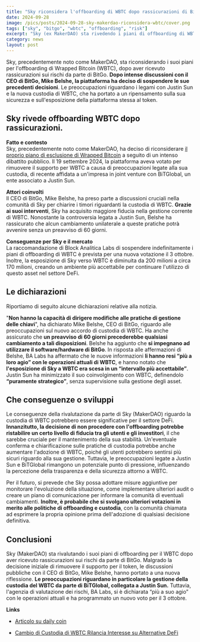 ```yaml
---
title: "Sky riconsidera l'offboarding di WBTC dopo rassicurazioni di BitGo"
date: 2024-09-28
image: /pics/posts/2024-09-28-sky-makerdao-riconsidera-wbtc/cover.png
tags: ["sky", "bitgo", "wbtc", "offboarding", "risk"]
excerpt: "Sky (ex MakerDAO) sta rivedendo i piani di offboarding di WBTC dopo discussioni con il CEO di BitGo, Mike Belshe. **Le preoccupazioni riguardano la custodia del token a causa dei legami con Justin Sun e BiTGlobal**. Una nuova votazione è prevista per il 3 ottobre, dopo che il rischio è apparso più gestibile."
category: news
layout: post
---
```




Sky, precedentemente noto come MakerDAO, sta riconsiderando i suoi piani per l'offboarding di Wrapped Bitcoin (WBTC), dopo aver ricevuto rassicurazioni sui rischi da parte di BitGo. **Dopo intense discussioni con il CEO di BitGo, Mike Belshe, la piattaforma ha deciso di sospendere le sue precedenti decisioni**. Le preoccupazioni riguardano i legami con Justin Sun e la nuova custodia di WBTC, che ha portato a un ripensamento sulla sua sicurezza e sull'esposizione della piattaforma stessa al token.

**Sky rivede offboarding WBTC dopo rassicurazioni.**
-----------

**Fatto e contesto**  
Sky, precedentemente noto come MakerDAO, ha deciso di riconsiderare [il proprio piano di esclusione di Wrapped Bitcoin](https://smartcontract.tips/it/post/cambio-di-custodia-di-wbtc-rilancia-interesse-su-alternative-defi) a seguito di un intenso dibattito pubblico. Il 19 settembre 2024, la piattaforma aveva votato per rimuovere il supporto per WBTC a causa di preoccupazioni legate alla sua custodia, di recente affidata a un'impresa in joint venture con BiTGlobal, un ente associato a Justin Sun.

**Attori coinvolti**  
Il CEO di BitGo, Mike Belshe, ha preso parte a discussioni cruciali nella comunità di Sky per chiarire i timori riguardanti la custodia di WBTC. **Grazie ai suoi interventi**, Sky ha acquisito maggiore fiducia nella gestione corrente di WBTC. Nonostante la controversia legata a Justin Sun, Belshe ha rassicurato che alcun cambiamento unilaterale a queste pratiche potrà avvenire senza un preavviso di 60 giorni.

**Conseguenze per Sky e il mercato**  
La raccomandazione di Block Analitica Labs di sospendere indefinitamente i piani di offboarding di WBTC è prevista per una nuova votazione il 3 ottobre. Inoltre, la esposizione di Sky verso WBTC è diminuita da 200 milioni a circa 170 milioni, creando un ambiente più accettabile per continuare l'utilizzo di questo asset nel settore DeFi.


Le dichiarazioni
-----------
Riportiamo di seguito alcune dichiarazioni relative alla notizia.

"**Non hanno la capacità di dirigere modifiche alle pratiche di gestione delle chiavi**", ha dichiarato Mike Belshe, CEO di BitGo, riguardo alle preoccupazioni sul nuovo accordo di custodia di WBTC. Ha anche assicurato che **un preavviso di 60 giorni precederebbe qualsiasi cambiamento a tali disposizioni**. Belshe ha aggiunto che **si impegnano ad utilizzare il software/hardware di BitGo**. In risposta alle affermazioni di Belshe, BA Labs ha affermato che le nuove informazioni **li hanno resi “più a loro agio” con le operazioni attuali di WBTC**, e hanno notato che **l'esposizione di Sky a WBTC era scesa in un “intervallo più accettabile”**. Justin Sun ha minimizzato il suo coinvolgimento con WBTC, definendolo **“puramente strategico”**, senza supervisione sulla gestione degli asset.


Che conseguenze o sviluppi
-----------


Le conseguenze della rivalutazione da parte di Sky (MakerDAO) riguardo la custodia di WBTC potrebbero essere significative per il settore DeFi. **Innanzitutto, la decisione di non procedere con l'offboarding potrebbe ristabilire un certo livello di fiducia tra gli utenti e gli investitori**, il che sarebbe cruciale per il mantenimento della sua stabilità. Un'eventuale conferma e chiarificazione sulle pratiche di custodia potrebbe anche aumentare l'adozione di WBTC, poiché gli utenti potrebbero sentirsi più sicuri riguardo alla sua gestione. Tuttavia, le preoccupazioni legate a Justin Sun e BiTGlobal rimangono un potenziale punto di pressione, influenzando la percezione della trasparenza e della sicurezza attorno a WBTC.

Per il futuro, si prevede che Sky possa adottare misure aggiuntive per monitorare l'evoluzione della situazione, come implementare ulteriori audit o creare un piano di comunicazione per informare la comunità di eventuali cambiamenti. **Inoltre, è probabile che si svolgano ulteriori votazioni in merito alle politiche di offboarding e custodia**, con la comunità chiamata ad esprimere la propria opinione prima dell'adozione di qualsiasi decisione definitiva.


Conclusioni
-----------

Sky (MakerDAO) sta rivalutando i suoi piani di offboarding per il WBTC dopo aver ricevuto rassicurazioni sui rischi da parte di BitGo. Malgrado la decisione iniziale di rimuovere il supporto per il token, le discussioni pubbliche con il CEO di BitGo, Mike Belshe, hanno portato a una nuova riflessione. **Le preoccupazioni riguardano in particolare la gestione della custodia del WBTC da parte di BiTGlobal, collegata a Justin Sun.** Tuttavia, l'agenzia di valutazione dei rischi, BA Labs, si è dichiarata “più a suo agio” con le operazioni attuali e ha programmato un nuovo voto per il 3 ottobre.




**Links**


- [Articolo su daily coin](https://dailycoin.com/sky-makerdao-rethinks-bitgo-wbtc-offboarding-after-risk-assurances/)

- [Cambio di Custodia di WBTC Rilancia Interesse su Alternative DeFi](https://smartcontract.tips/it/post/cambio-di-custodia-di-wbtc-rilancia-interesse-su-alternative-defi)